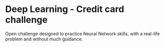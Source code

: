 # Deep Learning - Credit card challenge

Open challenge designed to practice Neural Network skills, with a real-life problem and without much guidance.  
